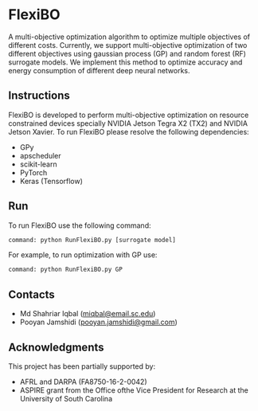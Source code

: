 # FlexiBO
A multi-objective optimization algorithm to optimize multiple objectives of 
different costs. Currently, we support multi-objective optimization of two 
different objectives using gaussian process (GP) and random forest (RF) surrogate 
models. We implement this method to optimize accuracy and energy consumption of 
different deep neural networks.

## Instructions 
FlexiBO is developed to perform multi-objective optimization on resource constrained
devices specially NVIDIA Jetson Tegra X2 (TX2) and NVIDIA Jetson Xavier. To run 
FlexiBO please resolve the following dependencies:
* GPy
* apscheduler
* scikit-learn
* PyTorch
* Keras (Tensorflow)


## Run
To run FlexiBO use the following command:
```python
command: python RunFlexiBO.py [surrogate model]
```
For example, to run optimization with GP use: 
```python
command: python RunFlexiBO.py GP
```

## Contacts

* Md Shahriar Iqbal (miqbal@email.sc.edu)
* Pooyan Jamshidi (pooyan.jamshidi@gmail.com)

## Acknowledgments

This project has been partially supported by: 
* AFRL and DARPA (FA8750-16-2-0042)
* ASPIRE grant from the Office ofthe Vice President for Research at the University of South Carolina
